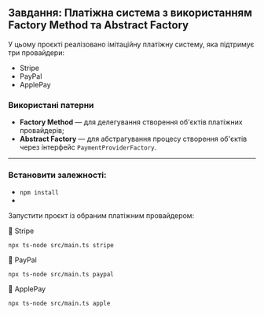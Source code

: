 ## Завдання: Платіжна система з використанням Factory Method та Abstract Factory

У цьому проєкті реалізовано імітаційну платіжну систему, яка підтримує три провайдери:
- Stripe
- PayPal
- ApplePay

###  Використані патерни
- **Factory Method** — для делегування створення об'єктів платіжних провайдерів;
- **Abstract Factory** — для абстрагування процесу створення об'єктів через інтерфейс `PaymentProviderFactory`.

---

### Встановити залежності:

- ```npm install```
- 
Запустити проєкт із обраним платіжним провайдером:

🔹 Stripe

```npx ts-node src/main.ts stripe```

🔹 PayPal

```npx ts-node src/main.ts paypal```

🔹 ApplePay

```npx ts-node src/main.ts apple```
  
